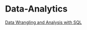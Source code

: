 # Data-Analytics
 [Data Wrangling and Analysis with SQL](https://github.com/Ahmet-Ozkaya/Data-Analytics/blob/main/Create%20Data%20Wrangling%20and%20Analysis%20with%20SQL.md)
